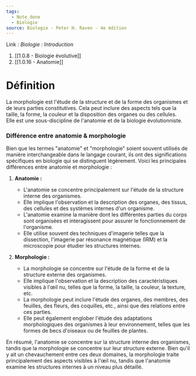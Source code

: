 ```yaml
---
tags:
  - Note_done
  - Biologie
source: Biologie - Peter H. Raven - 4e édition
---
```


Link :
_Biologie : Introduction_
1. [[1.0.8 - Biologie évolutive]]
2. [[1.0.16 - Anatomie]]

# Définition
La morphologie est l'étude de la structure et de la forme des organismes et de leurs parties constitutives. Cela peut inclure des aspects tels que la taille, la forme, la couleur et la disposition des organes ou des cellules.
\
Elle est une sous-discipline de l'anatomie et de la biologie évolutionniste.
### Différence entre anatomie & morphologie 
Bien que les termes "anatomie" et "morphologie" soient souvent utilisés de manière interchangeable dans le langage courant, ils ont des significations spécifiques en biologie qui se distinguent légèrement. Voici les principales différences entre anatomie et morphologie :

1. **Anatomie :**
    
    - L'anatomie se concentre principalement sur l'étude de la structure interne des organismes.
    - Elle implique l'observation et la description des organes, des tissus, des cellules et des systèmes internes d'un organisme.
    - L'anatomie examine la manière dont les différentes parties du corps sont organisées et interagissent pour assurer le fonctionnement de l'organisme.
    - Elle utilise souvent des techniques d'imagerie telles que la dissection, l'imagerie par résonance magnétique (IRM) et la microscopie pour étudier les structures internes.
2. **Morphologie :**
    
    - La morphologie se concentre sur l'étude de la forme et de la structure externe des organismes.
    - Elle implique l'observation et la description des caractéristiques visibles à l'œil nu, telles que la forme, la taille, la couleur, la texture, etc.
    - La morphologie peut inclure l'étude des organes, des membres, des feuilles, des fleurs, des coquilles, etc., ainsi que des relations entre ces parties.
    - Elle peut également englober l'étude des adaptations morphologiques des organismes à leur environnement, telles que les formes de becs d'oiseaux ou de feuilles de plantes.

En résumé, l'anatomie se concentre sur la structure interne des organismes, tandis que la morphologie se concentre sur leur structure externe. Bien qu'il y ait un chevauchement entre ces deux domaines, la morphologie traite principalement des aspects visibles à l'œil nu, tandis que l'anatomie examine les structures internes à un niveau plus détaillé.